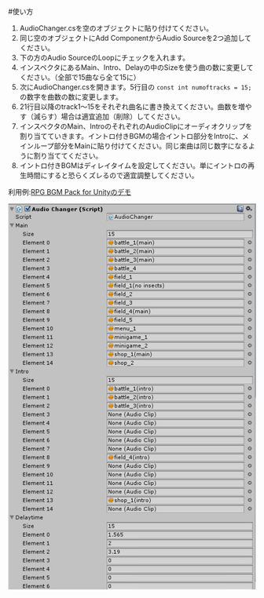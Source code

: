 #使い方
1. AudioChanger.csを空のオブジェクトに貼り付けてください。
2. 同じ空のオブジェクトにAdd ComponentからAudio Sourceを2つ追加してください。
3. 下の方のAudio SourceのLoopにチェックを入れます。
4. インスペクタにあるMain、Intro、Delayの中のSizeを使う曲の数に変更してください。（全部で15曲なら全て15に）
5. 次にAudioChanger.csを開きます。5行目の
`const int numoftracks = 15; `
の数字を曲数の数に変更します。
6. 21行目以降のtrack1～15をそれぞれ曲名に書き換えてください。曲数を増やす（減らす）場合は適宜追加（削除）してください。
7. インスペクタのMain、IntroのそれぞれのAudioClipにオーディオクリップを割り当てていきます。イントロ付きBGMの場合イントロ部分をIntroに、メインループ部分をMainに貼り付けてください。同じ楽曲は同じ数字になるように割り当ててください。
8. イントロ付きBGMはディレイタイムを設定してください。単にイントロの再生時間にすると恐らくズレるので適宜調整してください。

利用例:[RPG BGM Pack for Unityのデモ](http://knamica.github.io/asset/demo/demo.html)

![参考](https://github.com/knamica/sources/blob/master/capture1.PNG)
